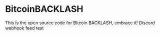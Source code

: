# BitcoinBACKLASH
This is the open source code for Bitcoin BACKLASH, embrace it!
Discord webhook feed test

